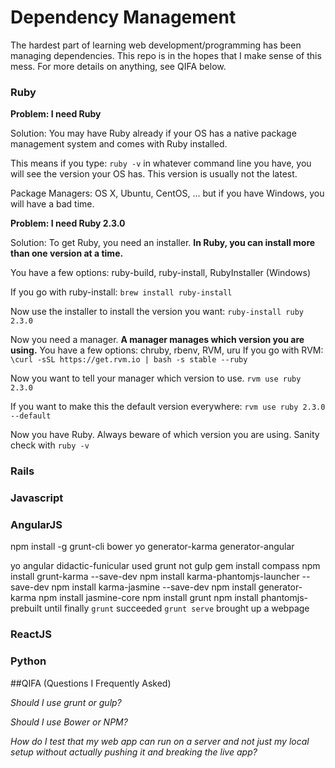 # Dependency Management
The hardest part of learning web development/programming has been managing dependencies. This repo is in the hopes that I make sense of this mess. For more details on anything, see QIFA below.


### Ruby
**Problem: I need Ruby**

Solution: You may have Ruby already if your OS has a native package management system and comes with Ruby installed.

This means if you type:
`ruby -v`
in whatever command line you have, you will see the version your OS has. This version is usually not the latest.

Package Managers: OS X, Ubuntu, CentOS, ... but if you have Windows, you will have a bad time.

**Problem: I need Ruby 2.3.0**

Solution:
To get Ruby, you need an installer. 
**In Ruby, you can install more than one version at a time.** 

You have a few options: ruby-build, ruby-install, RubyInstaller (Windows)

If you go with ruby-install:
`brew install ruby-install`

Now use the installer to install the version you want:
`ruby-install ruby 2.3.0`

Now you need a manager. 
**A manager manages which version you are using.** 
You have a few options: chruby, rbenv, RVM, uru
If you go with RVM:
`\curl -sSL https://get.rvm.io | bash -s stable --ruby`

Now you want to tell your manager which version to use.
`rvm use ruby 2.3.0`

If you want to make this the default version everywhere:
`rvm use ruby 2.3.0 --default`

Now you have Ruby. Always beware of which version you are using.
Sanity check with `ruby -v`

### Rails

### Javascript

### AngularJS

npm install -g grunt-cli bower yo generator-karma generator-angular

yo angular didactic-funicular
used grunt not gulp
gem install compass
npm install grunt-karma --save-dev
npm install karma-phantomjs-launcher --save-dev
npm install karma-jasmine --save-dev
npm install generator-karma
npm install jasmine-core
npm install grunt
npm install phantomjs-prebuilt
until finally
`grunt`
succeeded
`grunt serve` brought up a webpage

### ReactJS

### Python


##QIFA
(Questions I Frequently Asked)

*Should I use grunt or gulp?*

*Should I use Bower or NPM?*

*How do I test that my web app can run on a server and not just my local setup without actually pushing it and breaking the live app?*

